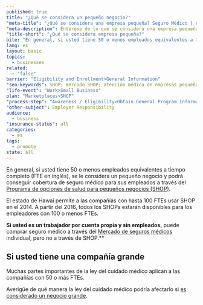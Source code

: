 ```yaml
---
published: true
title: "¿Qué se considera un pequeño negocio?"
"meta-title": "¿Qué se considera una empresa pequeña? Seguro Médico | CuidadoDeSalud.gov"
"meta-description": Entérese de lo que se considera una empresa pequeña según la nueva ley de atención médica en Healthcare.gov. Busque el mejor seguro médico posible en el Mercado SHOP
"title-short": "¿Qué se considera empresa pequeña?"
bite: "En general, si usted tiene 50 o menos empleados equivalentes a tiempo completo (FTE en inglés), se le considera un pequeño negocio y podrá conseguir cobertura de seguro médico para sus empleados a través del [Programa de opciones de salud para pequeños negocios (SHOP)."
lang: es
layout: basic
topics: 
  - businesses
related: 
  - "false"
barrier: "Eligibility and Enrollment>General Information"
"seo-keywords": SHOP; mercado SHOP; atención médica de empresas pequeñas
"life-event": "Work>Small Business"
plan: "Marketplaces>SHOP"
"process-step": "Awareness / Eligibility>Obtain General Program Information"
"other-subject": Employer Responsibility
audience: 
  - business
"insurance-status": all
categories: 
  - es
tags: 
  - promote
state: all
---
```


En general, si usted tiene 50 o menos empleados equivalentes a tiempo completo (FTE en inglés), se le considera un pequeño negocio y podrá conseguir cobertura de seguro médico para sus empleados a través del [Programa de opciones de salud para pequeños negocios (SHOP)](/es/what-is-the-shop-marketplace).

El estado de Hawaí permite a las compañías con hasta 100 FTEs usar SHOP en el 2014. A partir del 2016, todos los SHOPs estarán disponibles para los empleadores con 100 o menos FTEs.

**Si usted es un trabajador por cuenta propia y sin empleados,** puede comprar seguro médico a través del [Mercado de seguros médicos](/es/what-is-the-health-insurance-marketplace) individual, pero no a través de SHOP.**  

## Si usted tiene una compañía grande

Muchas partes importantes de la ley del cuidado médico aplican a las compañías con 50 o más FTEs.
 
Averigüe de qué manera la ley del cuidado médico podría afectarlo si [es considerado un negocio grande](/es/what-do-large-business-owners-need-to-know).
